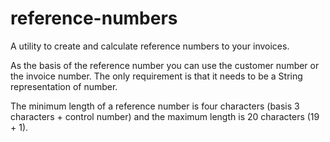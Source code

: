 # reference-numbers

A utility to create and calculate reference numbers to your invoices.

As the basis of the reference number you can use the customer number or the invoice number. The only requirement is that it needs to be a String representation of number.

The minimum length of a reference number is four characters (basis 3 characters + control number) and the maximum length is 20 characters (19 + 1).

